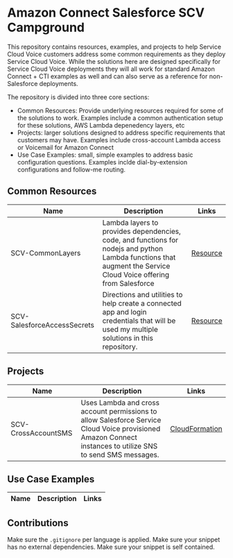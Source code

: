 # Amazon Connect Salesforce SCV Campground

This repository contains resources, examples, and projects to help Service Cloud Voice customers address some common requirements as they deploy Service Cloud Voice. While the solutions here are designed specifically for Service Cloud Voice deployments they will all work for standard Amazon Connect + CTI examples as well and can also serve as a reference for non-Salesforce deployments. 

The repository is divided into three core sections:
- Common Resources: Provide underlying resources required for some of the solutions to work. Examples include a common authentication setup for these solutions, AWS Lambda depenedency layers, etc
- Projects: larger solutions designed to address specific requirements that customers may have. Examples include cross-account Lambda access or Voicemail for Amazon Connect
- Use Case Examples: small, simple examples to address basic configuration questions. Examples inclde dial-by-extension configurations and follow-me routing.

## Common Resources

| Name | Description | Links |
| ---- | ----------- | ----- |
| SCV-CommonLayers | Lambda layers to provides dependencies, code, and functions for nodejs and python Lambda functions that augment the Service Cloud Voice offering from Salesforce | [Resource](common/SCV-CommonLayers) |
| SCV-SalesforceAccessSecrets | Directions and utilities to help create a connected app and login credentials that will be used my multiple solutions in this repository. | [Resource](common/SCV-SalesforceAccessSecrets) |

## Projects

| Name | Description | Links |
| ---- | ----------- | ----- |
| SCV-CrossAccountSMS | Uses Lambda and cross account permissions to allow Salesforce Service Cloud Voice provisioned Amazon Connect instances to utilize SNS to send SMS messages. | [CloudFormation](projects/SCV-CrossAccountSMS) |

## Use Case Examples
| Name | Description | Links |
| ---- | ----------- | ----- |


## Contributions

Make sure the `.gitignore` per language is applied.
Make sure your snippet has no external dependencies.
Make sure your snippet is self contained.
